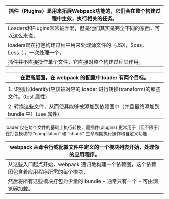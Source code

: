 |插件（Plugins）是用来拓展Webpack功能的，它们会在整个构建过程中生效，执行相关的任务。|
|---|
|Loaders和Plugins常常被弄混，但是他们其实是完全不同的东西，可以这么来说，|
|loaders是在打包构建过程中用来处理源文件的（JSX，Scss，Less..），一次处理一个，|
|插件并不直接操作单个文件，它直接对整个构建过程其作用。|


|在更高层面，在 webpack 的配置中 **loader** 有两个目标。|
|---|
||
|1. 识别出(identify)应该被对应的 loader 进行转换(transform)的那些文件。(test 属性)|
|2. 转换这些文件，从而使其能够被添加到依赖图中（并且最终添加到 bundle 中）(use 属性)|


 loader 仅在每个文件的基础上执行转换，而插件(plugins) 更常用于（但不限于）在打包模块的 “compilation” 和 “chunk” 生命周期执行操作和自定义功能

|webpack 从命令行或配置文件中定义的一个模块列表开始，处理你的应用程序。 |
|---|
|从这些入口起点开始，webpack 递归地构建一个依赖图，这个依赖图包含着应用程序所需的每个模块，|
|然后将所有这些模块打包为少量的 bundle - 通常只有一个 - 可由浏览器加载。|
